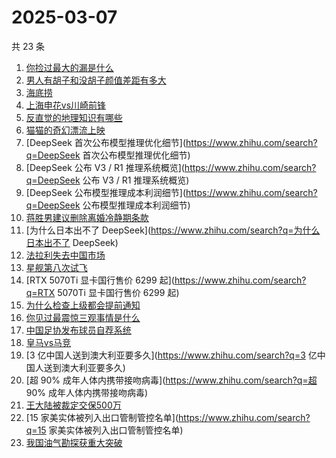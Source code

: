 # 2025-03-07

共 23 条

<!-- BEGIN ZHIHUSEARCH -->
<!-- 最后更新时间 Fri Mar 07 2025 20:13:54 GMT+0800 (China Standard Time) -->
1. [你捡过最大的漏是什么](https://www.zhihu.com/search?q=你捡过最大的漏是什么)
1. [男人有胡子和没胡子颜值差距有多大](https://www.zhihu.com/search?q=男人有胡子和没胡子颜值差距有多大)
1. [海底捞](https://www.zhihu.com/search?q=海底捞)
1. [上海申花vs川崎前锋](https://www.zhihu.com/search?q=上海申花vs川崎前锋)
1. [反直觉的地理知识有哪些](https://www.zhihu.com/search?q=反直觉的地理知识有哪些)
1. [猫猫的奇幻漂流上映](https://www.zhihu.com/search?q=猫猫的奇幻漂流上映)
1. [DeepSeek 首次公布模型推理优化细节](https://www.zhihu.com/search?q=DeepSeek 首次公布模型推理优化细节)
1. [DeepSeek 公布 V3 / R1 推理系统概览](https://www.zhihu.com/search?q=DeepSeek 公布 V3 / R1 推理系统概览)
1. [DeepSeek 公布模型推理成本利润细节](https://www.zhihu.com/search?q=DeepSeek 公布模型推理成本利润细节)
1. [蒋胜男建议删除离婚冷静期条款](https://www.zhihu.com/search?q=蒋胜男建议删除离婚冷静期条款)
1. [为什么日本出不了 DeepSeek](https://www.zhihu.com/search?q=为什么日本出不了 DeepSeek)
1. [法拉利失去中国市场](https://www.zhihu.com/search?q=法拉利失去中国市场)
1. [星舰第八次试飞](https://www.zhihu.com/search?q=星舰第八次试飞)
1. [RTX 5070Ti 显卡国行售价 6299 起](https://www.zhihu.com/search?q=RTX 5070Ti 显卡国行售价 6299 起)
1. [为什么检查上级都会提前通知](https://www.zhihu.com/search?q=为什么检查上级都会提前通知)
1. [你见过最震惊三观事情是什么](https://www.zhihu.com/search?q=你见过最震惊三观事情是什么)
1. [中国足协发布球员自荐系统](https://www.zhihu.com/search?q=中国足协发布球员自荐系统)
1. [皇马vs马竞](https://www.zhihu.com/search?q=皇马vs马竞)
1. [3 亿中国人送到澳大利亚要多久](https://www.zhihu.com/search?q=3 亿中国人送到澳大利亚要多久)
1. [超 90% 成年人体内携带接吻病毒](https://www.zhihu.com/search?q=超 90% 成年人体内携带接吻病毒)
1. [王大陆被裁定交保500万](https://www.zhihu.com/search?q=王大陆被裁定交保500万)
1. [15 家美实体被列入出口管制管控名单](https://www.zhihu.com/search?q=15 家美实体被列入出口管制管控名单)
1. [我国油气勘探获重大突破](https://www.zhihu.com/search?q=我国油气勘探获重大突破)
<!-- END ZHIHUSEARCH -->
